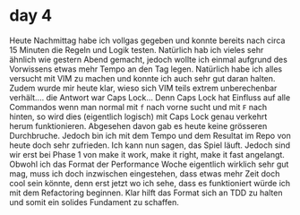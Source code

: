 # day 4

Heute Nachmittag habe ich vollgas gegeben und konnte bereits nach circa 15 Minuten die Regeln und Logik testen.
Natürlich hab ich vieles sehr ähnlich wie gestern Abend gemacht, jedoch wollte ich einmal aufgrund des Vorwissens etwas
mehr Tempo an den Tag legen. Natürlich habe ich alles versucht mit VIM zu machen und konnte ich auch sehr gut daran
halten. Zudem wurde mir heute klar, wieso sich VIM teils extrem unberechenbar verhält.... die Antwort war Caps Lock...
Denn Caps Lock hat Einfluss auf alle Commandos wenn man normal mit `f` nach vorne sucht und mit `F` nach hinten, so
wird dies (eigentlich logisch) mit Caps Lock genau verkehrt herum funktionieren.
Abgesehen davon gab es heute keine grösseren Durchbruche. Jedoch bin ich mit dem Tempo und dem Resultat im Repo von
heute doch sehr zufrieden. Ich kann nun sagen, das Spiel läuft. Jedoch sind wir erst bei Phase 1 von make it work, make
it right, make it fast angelangt.
Obwohl ich das Format der Performance Woche eigentlich wirklich sehr gut mag, muss ich doch inzwischen eingestehen, dass
etwas mehr Zeit doch cool sein könnte, denn erst jetzt wo ich sehe, dass es funktioniert würde ich mit dem Refactoring
beginnen. Klar hilft das Format sich an TDD zu halten und somit ein solides Fundament zu schaffen.